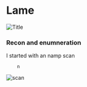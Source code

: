 # Lame

![Title](https://user-images.githubusercontent.com/46513413/72587808-59d38000-38c4-11ea-9bb9-46105774f3f0.png)

### Recon and enumneration

I started with an namp scan

        n

![scan](https://user-images.githubusercontent.com/46513413/72587747-23960080-38c4-11ea-9bdc-ae66c4b9afda.png)



















